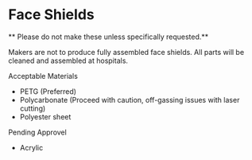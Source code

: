 # Face Shields

** Please do not make these unless specifically requested.**

Makers are not to produce fully assembled face shields.  All parts will be cleaned and assembled at hospitals.

Acceptable Materials

- PETG (Preferred)
- Polycarbonate (Proceed with caution, off-gassing issues with laser cutting)
- Polyester sheet

Pending Approvel

- Acrylic

